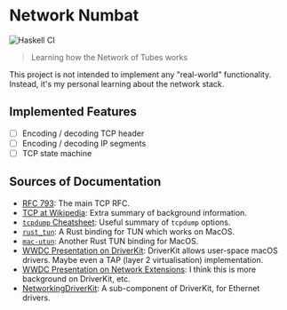 # Network Numbat

![Haskell CI](https://github.com/lancelet/numbat/workflows/Haskell%20CI/badge.svg)

> Learning how the Network of Tubes works

This project is not intended to implement any "real-world" functionality.
Instead, it's my personal learning about the network stack.

## Implemented Features

- [ ] Encoding / decoding TCP header
- [ ] Encoding / decoding IP segments
- [ ] TCP state machine

## Sources of Documentation

- [RFC 793][rfc-793]: The main TCP RFC.
- [TCP at Wikipedia][tcp-wikipedia]: Extra summary of background information.
- [`tcpdump` Cheatsheet][tcpdump-cheatsheet]: Useful summary of `tcpdump`
  options.
- [`rust_tun`][rust-tun]: A Rust binding for TUN which works on MacOS.
- [`mac-utun`][mac-utun]: Another Rust TUN binding for MacOS.
- [WWDC Presentation on DriverKit][wwdc-driverkit]: DriverKit allows user-space
  macOS drivers. Maybe even a TAP (layer 2 virtualisation) implementation.
- [WWDC Presentation on Network Extensions][wwdc-network-extensions]: I think 
  this is more background on DriverKit, etc.
- [NetworkingDriverKit][networkingdriverkit]: A sub-component of DriverKit,
  for Ethernet drivers.

[rfc-793]: https://tools.ietf.org/html/rfc793
[tcp-wikipedia]: https://en.wikipedia.org/wiki/Transmission_Control_Protocol
[rust-tun]: https://github.com/meh/rust-tun
[mac-utun]: https://crates.io/crates/mac_utun
[tcpdump-cheatsheet]: https://www.andreafortuna.org/2018/07/18/tcpdump-a-simple-cheatsheet/
[wwdc-driverkit]: https://developer.apple.com/videos/play/wwdc2019/702/
[wwdc-network-extensions]: https://developer.apple.com/videos/play/wwdc2019/714/
[networkingdriverkit]: https://developer.apple.com/documentation/networkingdriverkit
